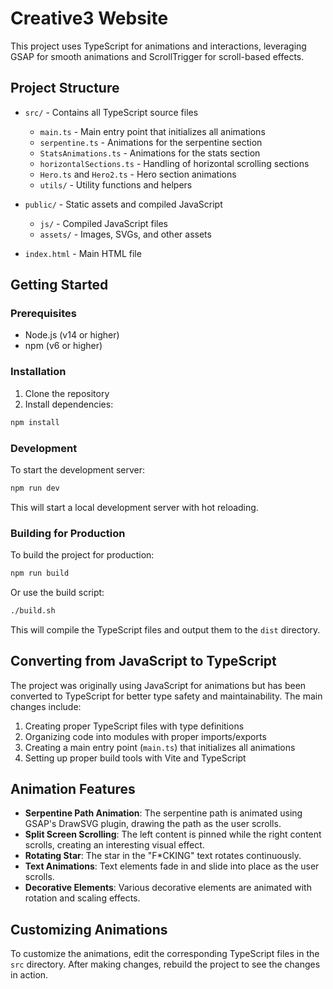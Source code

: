 # Creative3 Website

This project uses TypeScript for animations and interactions, leveraging GSAP for smooth animations and ScrollTrigger for scroll-based effects.

## Project Structure

- `src/` - Contains all TypeScript source files
  - `main.ts` - Main entry point that initializes all animations
  - `serpentine.ts` - Animations for the serpentine section
  - `StatsAnimations.ts` - Animations for the stats section
  - `horizontalSections.ts` - Handling of horizontal scrolling sections
  - `Hero.ts` and `Hero2.ts` - Hero section animations
  - `utils/` - Utility functions and helpers

- `public/` - Static assets and compiled JavaScript
  - `js/` - Compiled JavaScript files
  - `assets/` - Images, SVGs, and other assets

- `index.html` - Main HTML file

## Getting Started

### Prerequisites

- Node.js (v14 or higher)
- npm (v6 or higher)

### Installation

1. Clone the repository
2. Install dependencies:

```bash
npm install
```

### Development

To start the development server:

```bash
npm run dev
```

This will start a local development server with hot reloading.

### Building for Production

To build the project for production:

```bash
npm run build
```

Or use the build script:

```bash
./build.sh
```

This will compile the TypeScript files and output them to the `dist` directory.

## Converting from JavaScript to TypeScript

The project was originally using JavaScript for animations but has been converted to TypeScript for better type safety and maintainability. The main changes include:

1. Creating proper TypeScript files with type definitions
2. Organizing code into modules with proper imports/exports
3. Creating a main entry point (`main.ts`) that initializes all animations
4. Setting up proper build tools with Vite and TypeScript

## Animation Features

- **Serpentine Path Animation**: The serpentine path is animated using GSAP's DrawSVG plugin, drawing the path as the user scrolls.
- **Split Screen Scrolling**: The left content is pinned while the right content scrolls, creating an interesting visual effect.
- **Rotating Star**: The star in the "F*CKING" text rotates continuously.
- **Text Animations**: Text elements fade in and slide into place as the user scrolls.
- **Decorative Elements**: Various decorative elements are animated with rotation and scaling effects.

## Customizing Animations

To customize the animations, edit the corresponding TypeScript files in the `src` directory. After making changes, rebuild the project to see the changes in action. 